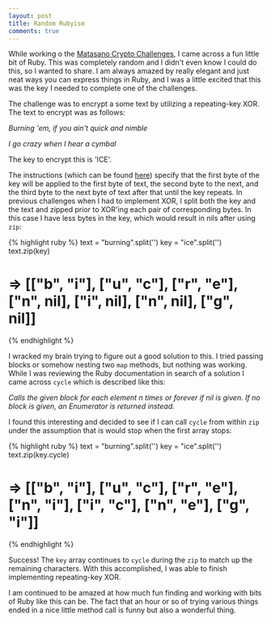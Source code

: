 ```yaml
---
layout: post
title: Random Rubyism
comments: true
---
```


  While working o the [Matasano Crypto Challenges](http://cryptopals.com/), I came across a fun little bit of Ruby.  This was completely random and I didn't even know I could do this, so I wanted to share.  I am always amazed by really elegant and just neat ways you can express things in Ruby, and I was a little excited that this was the key I needed to complete one of the challenges.

  The challenge was to encrypt a some text by utilizing a repeating-key XOR. The text to encrypt was as follows:
  
  *Burning 'em, if you ain't quick and nimble*
   
  *I go crazy when I hear a cymbal*

  The key to encrypt this is 'ICE'.

  The instructions (which can be found [here](http://cryptopals.com/sets/1/challenges/5/)) specify that the first byte of the key will be applied to the first byte of text, the second byte to the next, and the third byte to the next byte of text after that until the key repeats.  In previous challenges when I had to implement XOR, I split both the key and the text and zipped prior to XOR'ing each pair of corresponding bytes.  In this case I have less bytes in the key, which would result in nils after using `zip`:

  {% highlight ruby %}
  text = "burning".split('')
  key = "ice".split('')
  text.zip(key)
  # => [["b", "i"], ["u", "c"], ["r", "e"], ["n", nil], ["i", nil], ["n", nil], ["g", nil]]
  {% endhighlight %}

  I wracked my brain trying to figure out a good solution to this.  I tried passing blocks or somehow nesting two `map` methods, but nothing was working.  While I was reviewing the Ruby documentation in search of a solution I came across `cycle` which is described like this:

  *Calls the given block for each element n times or forever if nil is given.*
  *If no block is given, an Enumerator is returned instead.*

  I found this interesting and decided to see if I can call `cycle` from within `zip` under the assumption that is would stop when the first array stops:

  {% highlight ruby %}
  text = "burning".split('')
  key = "ice".split('')
  text.zip(key.cycle)
  # => [["b", "i"], ["u", "c"], ["r", "e"], ["n", "i"], ["i", "c"], ["n", "e"], ["g", "i"]]
  {% endhighlight %}

  Success! The `key` array continues to `cycle` during the `zip` to match up the remaining characters. With this accomplished, I was able to finish implementing repeating-key XOR.
 
  I am continued to be amazed at how much fun finding and working with bits of Ruby like this can be.  The fact that an hour or so of trying various things ended in a nice little method call is funny but also a wonderful thing.
